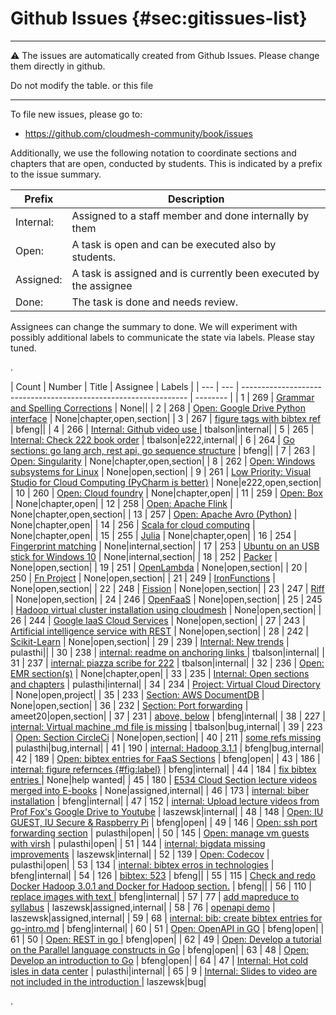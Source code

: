 # Github Issues {#sec:gitissues-list}

---

:warning: The issues are automatically created from Github Issues. Please change them directly in github.

Do not modify the table. or this file

---

To file new issues, please go to:

* <https://github.com/cloudmesh-community/book/issues>

Additionally, we use the following notation to coordinate sections and chapters that are open, conducted by students. This is indicated by a prefix to the issue summary.

| Prefix | Description |
| ----- | ---------|
| Internal: | Assigned to a staff member and done internally by them |
| Open: | A task is open and can be executed also by students. |
| Assigned: | A task is assigned and is currently been executed by the assignee |
| Done: | The task is done and needs review. |

Assignees can change the summary to done. We will experiment with possibly additional labels to communicate the state via labels. Please stay tuned.



.<div class="smalltable">



| Count | Number | Title | Assignee | Labels |
| --- | --- | ---------------------------------------------------------------- | -------- |
| 1 | 269 | [Grammar and Spelling Corrections][i269] | None||
| 2 | 268 | [Open: Google Drive Python interface][i268] | None|chapter,open,section|
| 3 | 267 | [figure tags with bibtex ref][i267] | bfeng||
| 4 | 266 | [Internal: Github video use ][i266] | tbalson|internal|
| 5 | 265 | [Internal: Check 222 book order][i265] | tbalson|e222,internal|
| 6 | 264 | [Go sections: go lang arch, rest api, go sequence structure][i264] | bfeng||
| 7 | 263 | [Open: Singularity][i263] | None|chapter,open,section|
| 8 | 262 | [Open: Windows subsystems for Linux][i262] | None|open,section|
| 9 | 261 | [Low Priority: Visual Studio for Cloud Computing (PyCharm is better)][i261] | None|e222,open,section|
| 10 | 260 | [Open: Cloud foundry][i260] | None|chapter,open|
| 11 | 259 | [Open: Box][i259] | None|chapter,open|
| 12 | 258 | [Open: Apache Flink][i258] | None|chapter,open,section|
| 13 | 257 | [Open: Apache Avro (Python)][i257] | None|chapter,open|
| 14 | 256 | [Scala for cloud computing][i256] | None|chapter,open|
| 15 | 255 | [Julia][i255] | None|chapter,open|
| 16 | 254 | [Fingerprint matching][i254] | None|internal,section|
| 17 | 253 | [Ubuntu on an USB stick for Windows 10][i253] | None|internal,section|
| 18 | 252 | [Packer][i252] | None|open,section|
| 19 | 251 | [OpenLambda][i251] | None|open,section|
| 20 | 250 | [Fn Project][i250] | None|open,section|
| 21 | 249 | [IronFunctions][i249] | None|open,section|
| 22 | 248 | [Fission][i248] | None|open,section|
| 23 | 247 | [Riff][i247] | None|open,section|
| 24 | 246 | [OpenFaaS][i246] | None|open,section|
| 25 | 245 | [Hadoop virtual cluster installation using cloudmesh][i245] | None|open,section|
| 26 | 244 | [Google IaaS Cloud Services][i244] | None|open,section|
| 27 | 243 | [Artificial intelligence service with REST][i243] | None|open,section|
| 28 | 242 | [Scikit-Learn][i242] | None|open,section|
| 29 | 239 | [Internal: New trends][i239] | pulasthi||
| 30 | 238 | [internal: readme on anchoring links ][i238] | tbalson|internal|
| 31 | 237 | [internal: piazza scribe for 222][i237] | tbalson|internal|
| 32 | 236 | [Open: EMR section(s)][i236] | None|chapter,open|
| 33 | 235 | [Internal: Open sections and chapters][i235] | pulasthi|internal|
| 34 | 234 | [Project: Virtual Cloud Directory][i234] | None|open,project|
| 35 | 233 | [Section: AWS DocumentDB][i233] | None|open,section|
| 36 | 232 | [Section: Port forwarding][i232] | ameet20|open,section|
| 37 | 231 | [above, below][i231] | bfeng|internal|
| 38 | 227 | [internal: Virtual machine .md file is missing][i227] | tbalson|bug,internal|
| 39 | 223 | [Open: Section CircleCi][i223] | None|open,section|
| 40 | 211 | [some refs missing][i211] | pulasthi|bug,internal|
| 41 | 190 | [internal: Hadoop 3.1.1][i190] | bfeng|bug,internal|
| 42 | 189 | [Open: bibtex entries for FaaS Sections][i189] | bfeng|open|
| 43 | 186 | [internal: figure refernces {#fig:label}][i186] | bfeng|internal|
| 44 | 184 | [fix bibtex entries ][i184] | None|help wanted|
| 45 | 180 | [E534 Cloud Section lecture videos merged into E-books][i180] | None|assigned,internal|
| 46 | 173 | [internal: biber installation][i173] | bfeng|internal|
| 47 | 152 | [internal: Upload lecture videos from Prof Fox's Google Drive to Youtube][i152] | laszewsk|internal|
| 48 | 148 | [Open: IU GUEST, IU Secure & Raspberry Pi][i148] | bfeng|open|
| 49 | 146 | [Open: ssh port forwarding section][i146] | pulasthi|open|
| 50 | 145 | [Open: manage vm guests with virsh][i145] | pulasthi|open|
| 51 | 144 | [internal: bigdata missing improvements][i144] | laszewsk|internal|
| 52 | 139 | [Open: Codecov][i139] | pulasthi|open|
| 53 | 134 | [internal: bibtex erros in technologies][i134] | bfeng|internal|
| 54 | 126 | [bibtex: 523][i126] | bfeng||
| 55 | 115 | [Check and redo Docker Hadoop 3.0.1 and Docker for Hadoop section.][i115] | bfeng||
| 56 | 110 | [replace images with text ][i110] | bfeng|internal|
| 57 | 77 | [add mapreduce to syllabus][i77] | laszewsk|assigned,internal|
| 58 | 76 | [openapi demo][i76] | laszewsk|assigned,internal|
| 59 | 68 | [internal: bib: create bibtex entries for go-intro.md][i68] | bfeng|internal|
| 60 | 51 | [Open: OpenAPI in GO][i51] | bfeng|open|
| 61 | 50 | [Open: REST in go ][i50] | bfeng|open|
| 62 | 49 | [Open: Develop a tutorial on the Parallel language constructs in Go][i49] | bfeng|open|
| 63 | 48 | [Open: Develop an introduction to Go][i48] | bfeng|open|
| 64 | 47 | [Internal: Hot cold isles in data center][i47] | pulasthi|internal|
| 65 | 9 | [Internal: Slides to video are not included in the introduction ][i9] | laszewsk|bug|

[i269]: https://github.com/cloudmesh-community/book/pull/269
[i268]: https://github.com/cloudmesh-community/book/issues/268
[i267]: https://github.com/cloudmesh-community/book/issues/267
[i266]: https://github.com/cloudmesh-community/book/issues/266
[i265]: https://github.com/cloudmesh-community/book/issues/265
[i264]: https://github.com/cloudmesh-community/book/issues/264
[i263]: https://github.com/cloudmesh-community/book/issues/263
[i262]: https://github.com/cloudmesh-community/book/issues/262
[i261]: https://github.com/cloudmesh-community/book/issues/261
[i260]: https://github.com/cloudmesh-community/book/issues/260
[i259]: https://github.com/cloudmesh-community/book/issues/259
[i258]: https://github.com/cloudmesh-community/book/issues/258
[i257]: https://github.com/cloudmesh-community/book/issues/257
[i256]: https://github.com/cloudmesh-community/book/issues/256
[i255]: https://github.com/cloudmesh-community/book/issues/255
[i254]: https://github.com/cloudmesh-community/book/issues/254
[i253]: https://github.com/cloudmesh-community/book/issues/253
[i252]: https://github.com/cloudmesh-community/book/issues/252
[i251]: https://github.com/cloudmesh-community/book/issues/251
[i250]: https://github.com/cloudmesh-community/book/issues/250
[i249]: https://github.com/cloudmesh-community/book/issues/249
[i248]: https://github.com/cloudmesh-community/book/issues/248
[i247]: https://github.com/cloudmesh-community/book/issues/247
[i246]: https://github.com/cloudmesh-community/book/issues/246
[i245]: https://github.com/cloudmesh-community/book/issues/245
[i244]: https://github.com/cloudmesh-community/book/issues/244
[i243]: https://github.com/cloudmesh-community/book/issues/243
[i242]: https://github.com/cloudmesh-community/book/issues/242
[i239]: https://github.com/cloudmesh-community/book/issues/239
[i238]: https://github.com/cloudmesh-community/book/issues/238
[i237]: https://github.com/cloudmesh-community/book/issues/237
[i236]: https://github.com/cloudmesh-community/book/issues/236
[i235]: https://github.com/cloudmesh-community/book/issues/235
[i234]: https://github.com/cloudmesh-community/book/issues/234
[i233]: https://github.com/cloudmesh-community/book/issues/233
[i232]: https://github.com/cloudmesh-community/book/issues/232
[i231]: https://github.com/cloudmesh-community/book/issues/231
[i227]: https://github.com/cloudmesh-community/book/issues/227
[i223]: https://github.com/cloudmesh-community/book/issues/223
[i211]: https://github.com/cloudmesh-community/book/issues/211
[i190]: https://github.com/cloudmesh-community/book/issues/190
[i189]: https://github.com/cloudmesh-community/book/issues/189
[i186]: https://github.com/cloudmesh-community/book/issues/186
[i184]: https://github.com/cloudmesh-community/book/issues/184
[i180]: https://github.com/cloudmesh-community/book/issues/180
[i173]: https://github.com/cloudmesh-community/book/issues/173
[i152]: https://github.com/cloudmesh-community/book/issues/152
[i148]: https://github.com/cloudmesh-community/book/issues/148
[i146]: https://github.com/cloudmesh-community/book/issues/146
[i145]: https://github.com/cloudmesh-community/book/issues/145
[i144]: https://github.com/cloudmesh-community/book/issues/144
[i139]: https://github.com/cloudmesh-community/book/issues/139
[i134]: https://github.com/cloudmesh-community/book/issues/134
[i126]: https://github.com/cloudmesh-community/book/issues/126
[i115]: https://github.com/cloudmesh-community/book/issues/115
[i110]: https://github.com/cloudmesh-community/book/issues/110
[i77]: https://github.com/cloudmesh-community/book/issues/77
[i76]: https://github.com/cloudmesh-community/book/issues/76
[i68]: https://github.com/cloudmesh-community/book/issues/68
[i51]: https://github.com/cloudmesh-community/book/issues/51
[i50]: https://github.com/cloudmesh-community/book/issues/50
[i49]: https://github.com/cloudmesh-community/book/issues/49
[i48]: https://github.com/cloudmesh-community/book/issues/48
[i47]: https://github.com/cloudmesh-community/book/issues/47
[i9]: https://github.com/cloudmesh-community/book/issues/9


.</div>







